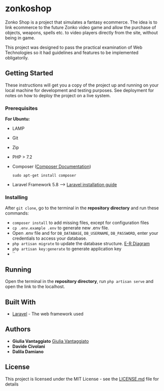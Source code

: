 # zonkoshop

Zonko Shop is a project that simulates a fantasy ecommerce. The idea is to link ecommerce to the future Zonko video game and allow the purchase of objects, weapons, spells etc. to video players directly from the site, without being in game.

This project was designed to pass the practical examination of Web Technologies so it had guidelines and features to be implemented obligatorily.

## Getting Started

These instructions will get you a copy of the project up and running on your local machine for development and testing purposes. See deployment for notes on how to deploy the project on a live system.

### Prerequisites

**For Ubuntu:**

- LAMP
- Git
- Zip
- PHP > 7.2
- Composer ([Composer Documentation](https://getcomposer.org/doc/03-cli.md))

  `sudo apt-get install composer`
- Laravel Framework 5.8 --> [Laravel installation guide](https://laravel.com/docs/5.5/installation)

### Installing

After `git clone`, go to the terminal in the **repository directory** and run these commands:
- `composer install` to add missing files, except for configuration files
- `cp .env.example .env` to generate new .env file. 
- Open .env file and for `DB_DATABASE`, `DB_USERNAME`, `DB_PASSWORD`, enter your credentials to access your database.
- `php artisan migrate` to update the database structure. [E-R Diagram](E-R_Diagram.png)
- `php artisan key:generate` to generate application key
- ``
## Running

Open the terminal in the **repository directory**, run `php artisan serve` and open the link to the localhost.

## Built With

* [Laravel](https://laravel.com/docs/5.8) - The web framework used

## Authors

* **Giulia Vantaggiato** [Giulia Vantaggiato](https://github.com/Celian87)
* **Davide Civolani**
* **Dalila Damiano**

## License

This project is licensed under the MIT License - see the [LICENSE.md](./LICENSE) file for details
